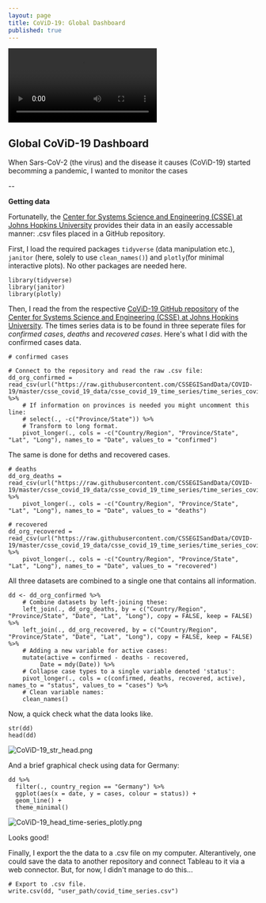 ```yaml
---
layout: page
title: CoViD-19: Global Dashboard
published: true
---
```

![CoViD-19_Dashboard.mov]({{site.baseurl}}/img/CoViD-19_Dashboard.mov)


## Global CoViD-19 Dashboard

When Sars-CoV-2 (the virus) and the disease it causes (CoViD-19) started becomming a pandemic, I wanted to monitor the cases 

-- 


**Getting data**

Fortunatelly, the [Center for Systems Science and Engineering (CSSE) at Johns Hopkins University](https://systems.jhu.edu/) provides their data in an easily accessable manner: .csv files placed in a GitHub repository. 

First, I load the required packages `tidyverse` (data manipulation etc.), `janitor` (here, solely to use `clean_names()`) and `plotly`(for minimal interactive plots). No other packages are needed here.
```
library(tidyverse)
library(janitor)
library(plotly)
```

Then, I read the from the respective [CoViD-19 GitHub repository](https://github.com/CSSEGISandData/COVID-19) of the [Center for Systems Science and Engineering (CSSE) at Johns Hopkins University](https://systems.jhu.edu/). The times series data is to be found in three seperate files for *confirmed cases*, *deaths* and *recovered cases*. Here's what I did with the confirmed cases data.
```
# confirmed cases

# Connect to the repository and read the raw .csv file:
dd_org_confirmed = read_csv(url("https://raw.githubusercontent.com/CSSEGISandData/COVID-19/master/csse_covid_19_data/csse_covid_19_time_series/time_series_covid19_confirmed_global.csv")) %>% 
	# If information on provinces is needed you might uncomment this line:
  	# select(., -c("Province/State")) %>% 
	# Transform to long format.
  	pivot_longer(., cols = -c("Country/Region", "Province/State", "Lat", "Long"), names_to = "Date", values_to = "confirmed")

```

The same is done for deths and recovered cases.
```
# deaths
dd_org_deaths = read_csv(url("https://raw.githubusercontent.com/CSSEGISandData/COVID-19/master/csse_covid_19_data/csse_covid_19_time_series/time_series_covid19_deaths_global.csv")) %>% 
  	pivot_longer(., cols = -c("Country/Region", "Province/State", "Lat", "Long"), names_to = "Date", values_to = "deaths") 

# recovered
dd_org_recovered = read_csv(url("https://raw.githubusercontent.com/CSSEGISandData/COVID-19/master/csse_covid_19_data/csse_covid_19_time_series/time_series_covid19_recovered_global.csv")) %>% 
  	pivot_longer(., cols = -c("Country/Region", "Province/State", "Lat", "Long"), names_to = "Date", values_to = "recovered") 
 ```

All three datasets are combined to a single one that contains all information.
```
dd <- dd_org_confirmed %>% 
	# Combine datasets by left-joining these:
  	left_join(., dd_org_deaths, by = c("Country/Region", "Province/State", "Date", "Lat", "Long"), copy = FALSE, keep = FALSE) %>% 
  	left_join(., dd_org_recovered, by = c("Country/Region", "Province/State", "Date", "Lat", "Long"), copy = FALSE, keep = FALSE) %>% 
  	# Adding a new variable for active cases:
  	mutate(active = confirmed - deaths - recovered,
         Date = mdy(Date)) %>% 
    # Collapse case types to a single variable denoted 'status':
  	pivot_longer(., cols = c(confirmed, deaths, recovered, active), names_to = "status", values_to = "cases") %>% 
  	# Clean variable names:
  	clean_names() 
```

Now, a quick check what the data looks like.
```
str(dd)
head(dd)
```
![CoViD-19_str_head.png]({{site.baseurl}}/img/CoViD-19_str_head.png)

And a brief graphical check using data for Germany:
```
dd %>% 
  filter(., country_region == "Germany") %>% 
  ggplot(aes(x = date, y = cases, colour = status)) +
  geom_line() +
  theme_minimal()
```
![CoViD-19_head_time-series_plotly.png]({{site.baseurl}}/img/CoViD-19_head_time-series_plotly.png)

Looks good!

Finally, I export the the data to a .csv file on my computer. Alterantively, one could save the data to another repository and connect Tableau to it via a web connector. But, for now, I didn't manage to do this...
```
# Export to .csv file.
write.csv(dd, "user_path/covid_time_series.csv")
```


